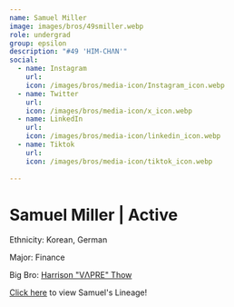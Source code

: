 ```yaml
---
name: Samuel Miller
image: images/bros/49smiller.webp
role: undergrad
group: epsilon
description: "#49 'HIM-CHΛN'"
social: 
  - name: Instagram
    url: 
    icon: /images/bros/media-icon/Instagram_icon.webp
  - name: Twitter
    url:
    icon: /images/bros/media-icon/x_icon.webp
  - name: LinkedIn
    url: 
    icon: /images/bros/media-icon/linkedin_icon.webp
  - name: Tiktok
    url: 
    icon: /images/bros/media-icon/tiktok_icon.webp
            
---
```


# Samuel Miller | Active
Ethnicity: Korean, German

Major: Finance

Big Bro: [Harrison "VΛPRE" Thow](43hthow)

[Click here](/ujis/) to view Samuel's Lineage!